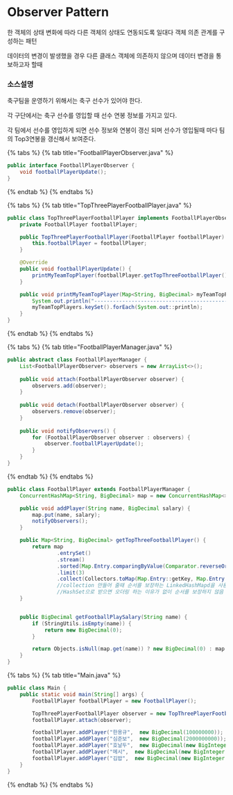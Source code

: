 # Observer Pattern

한 객체의 상태 변화에 따라 다른 객체의 상태도 연동되도록 일대다 객체 의존 관계를 구성하는 패턴

데이터의 변경이 발생했을 경우 다른 클래스 객체에 의존하지 않으며 데이터 변경을 통보하고자 할때

### 소스설명

축구팀을 운영하기 위해서는 축구 선수가 있어야 한다.

각 구단에서는 축구 선수를 영입할 때 선수 연봉 정보를 가지고 있다.

각 팀에서 선수를 영입하게 되면 선수 정보와 연봉이 갱신 되며  선수가 영입될때 마다 팀의 Top3연봉을 갱신해서 보여준다.

{% tabs %}
{% tab title="FootballPlayerObserver.java" %}
```java
public interface FootballPlayerObserver {
	void footballPlayerUpdate();
}
```
{% endtab %}
{% endtabs %}

{% tabs %}
{% tab title="TopThreePlayerFootballPlayer.java" %}
```java
public class TopThreePlayerFootballPlayer implements FootballPlayerObserver {
	private FootballPlayer footballPlayer;

	public TopThreePlayerFootballPlayer(FootballPlayer footballPlayer) {
		this.footballPlayer = footballPlayer;
	}

	@Override
	public void footballPlayerUpdate() {
		printMyTeamTopPlayer(footballPlayer.getTopThreeFootballPlayer());
	}

	public void printMyTeamTopPlayer(Map<String, BigDecimal> myTeamTopPlayers) {
		System.out.println("--------------------------------------------");
		myTeamTopPlayers.keySet().forEach(System.out::println);
	}
}
```
{% endtab %}
{% endtabs %}

{% tabs %}
{% tab title="FootballPlayerManager.java" %}
```java
public abstract class FootballPlayerManager {
	List<FootballPlayerObserver> observers = new ArrayList<>();
	
	public void attach(FootballPlayerObserver observer) {
		observers.add(observer);
	}
	
	public void detach(FootballPlayerObserver observer) {
		observers.remove(observer);
	}
	
	public void notifyObservers() {
		for (FootballPlayerObserver observer : observers) {
			observer.footballPlayerUpdate();
		}
	}
}
```
{% endtab %}
{% endtabs %}

```java
public class FootballPlayer extends FootballPlayerManager {
	ConcurrentHashMap<String, BigDecimal> map = new ConcurrentHashMap<>();

	public void addPlayer(String name, BigDecimal salary) {
		map.put(name, salary);
		notifyObservers();
	}

	public Map<String, BigDecimal> getTopThreeFootballPlayer() {
		return map
				.entrySet()
				.stream()
				.sorted(Map.Entry.comparingByValue(Comparator.reverseOrder()))
				.limit(3)
				.collect(Collectors.toMap(Map.Entry::getKey, Map.Entry::getValue, (oldValue, newValue) -> oldValue, LinkedHashMap::new));
		        //collection 만들어 줄때 순서를 보장하는 LinkedHashMapd을 사용해줘야 원하는 순서를 보장해서 넘겨줌
		        //HashSet으로 받으면 오더링 하는 이유가 없이 순서를 보장하지 않음
	}


	public BigDecimal getFootballPlaySalary(String name) {
		if (StringUtils.isEmpty(name)) {
			return new BigDecimal(0);
		}

		return Objects.isNull(map.get(name)) ? new BigDecimal(0) : map.get(name);
	}
}
```

{% tabs %}
{% tab title="Main.java" %}
```java
public class Main {
	public static void main(String[] args) {
		FootballPlayer footballPlayer = new FootballPlayer();

		TopThreePlayerFootballPlayer observer = new TopThreePlayerFootballPlayer(footballPlayer);
		footballPlayer.attach(observer);

		footballPlayer.addPlayer("한용규",  new BigDecimal(100000000));
		footballPlayer.addPlayer("심준보",  new BigDecimal(2000000000));
		footballPlayer.addPlayer("호날두",  new BigDecimal(new BigInteger("100000000000")));
		footballPlayer.addPlayer("메시",  new BigDecimal(new BigInteger("200000000000")));
		footballPlayer.addPlayer("김밥",  new BigDecimal(new BigInteger("100")));
	}
}
```
{% endtab %}
{% endtabs %}




